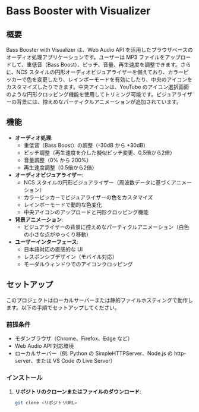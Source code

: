 # Bass Booster with Visualizer

## 概要
Bass Booster with Visualizer は、Web Audio API を活用したブラウザベースのオーディオ処理アプリケーションです。ユーザーは MP3 ファイルをアップロードして、重低音（Bass Boost）、ピッチ、音量、再生速度を調整できます。さらに、NCS スタイルの円形オーディオビジュアライザーを備えており、カラーピッカーで色を変更したり、レインボーモードを有効にしたり、中央のアイコンをカスタマイズしたりできます。中央アイコンは、YouTube のアイコン選択画面のような円形クロッピング機能を使用してトリミング可能です。ビジュアライザーの背景には、控えめなパーティクルアニメーションが追加されています。

## 機能
- **オーディオ処理**:
  - 重低音（Bass Boost）の調整（-30dB から +30dB）
  - ピッチ調整（再生速度を介した擬似ピッチ変更、0.5倍から2倍）
  - 音量調整（0% から 200%）
  - 再生速度調整（0.5倍から2倍）
- **オーディオビジュアライザー**:
  - NCS スタイルの円形ビジュアライザー（周波数データに基づくアニメーション）
  - カラーピッカーでビジュアライザーの色をカスタマイズ
  - レインボーモードで動的な色変化
  - 中央アイコンのアップロードと円形クロッピング機能
- **背景アニメーション**:
  - ビジュアライザーの背景に控えめなパーティクルアニメーション（白色の小さな点がゆっくり移動）
- **ユーザーインターフェース**:
  - 日本語対応の直感的な UI
  - レスポンシブデザイン（モバイル対応）
  - モーダルウィンドウでのアイコンクロッピング

## セットアップ
このプロジェクトはローカルサーバーまたは静的ファイルホスティングで動作します。以下の手順でセットアップしてください。

### 前提条件
- モダンブラウザ（Chrome、Firefox、Edge など）
- Web Audio API 対応環境
- ローカルサーバー（例: Python の SimpleHTTPServer、Node.js の http-server、または VS Code の Live Server）

### インストール
1. **リポジトリのクローンまたはファイルのダウンロード**:
   ```bash
   git clone <リポジトリURL>
